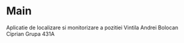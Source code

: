 # Main
Aplicatie de localizare si monitorizare a pozitiei
Vintila Andrei
Bolocan Ciprian
Grupa 431A
